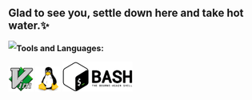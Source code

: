 <!--
**1BitLog/1BitLog**  GitHub profile.
-->
## Glad to see you, settle down here and take hot water.✨
<img align="left" src="https://github-readme-stats.vercel.app/api?username=1bitlog&show_icons=true&theme=blueberry&count_private=true&hide=prs" />

<h3 align="left">Tools and Languages:</h3>

<div align="left">
    <img src=https://github.com/devicons/devicon/blob/master/icons/vim/vim-original.svg title="Vim" width="50" height="50"/>
    <img src=https://github.com/devicons/devicon/blob/master/icons/linux/linux-original.svg title="Linux" width="50" height="50"/>
    <img src="https://github.com/Xx-Ashutosh-xX/Xx-Ashutosh-xX/blob/master/assets/icons/bash.png" alt="ebash" width="140" hight="140">
    

<!--    <img src=https://github.com/devicons/devicon/blob/master/icons/bash/bash-original.svg title="EBash" width="50" height="50"/>
     <img src=https://github.com/devicons/devicon/blob/master/icons/bash/bash-original.svg title="EBash" width="50" height="50"/>
      <img src=https://github.com/devicons/devicon/blob/master/icons/bash/bash-original.svg title="EBash" width="50" height="50"/>
 -->

</div>


